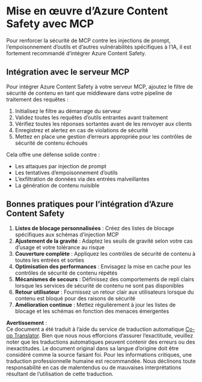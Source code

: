 <!--
CO_OP_TRANSLATOR_METADATA:
{
  "original_hash": "1b6c746d9e190deba4d8765267ffb94e",
  "translation_date": "2025-07-16T23:14:36+00:00",
  "source_file": "02-Security/azure-content-safety-implementation.md",
  "language_code": "fr"
}
-->
# Mise en œuvre d’Azure Content Safety avec MCP

Pour renforcer la sécurité de MCP contre les injections de prompt, l’empoisonnement d’outils et d’autres vulnérabilités spécifiques à l’IA, il est fortement recommandé d’intégrer Azure Content Safety.

## Intégration avec le serveur MCP

Pour intégrer Azure Content Safety à votre serveur MCP, ajoutez le filtre de sécurité de contenu en tant que middleware dans votre pipeline de traitement des requêtes :

1. Initialisez le filtre au démarrage du serveur  
2. Validez toutes les requêtes d’outils entrantes avant traitement  
3. Vérifiez toutes les réponses sortantes avant de les renvoyer aux clients  
4. Enregistrez et alertez en cas de violations de sécurité  
5. Mettez en place une gestion d’erreurs appropriée pour les contrôles de sécurité de contenu échoués  

Cela offre une défense solide contre :  
- Les attaques par injection de prompt  
- Les tentatives d’empoisonnement d’outils  
- L’exfiltration de données via des entrées malveillantes  
- La génération de contenu nuisible  

## Bonnes pratiques pour l’intégration d’Azure Content Safety

1. **Listes de blocage personnalisées** : Créez des listes de blocage spécifiques aux schémas d’injection MCP  
2. **Ajustement de la gravité** : Adaptez les seuils de gravité selon votre cas d’usage et votre tolérance au risque  
3. **Couverture complète** : Appliquez les contrôles de sécurité de contenu à toutes les entrées et sorties  
4. **Optimisation des performances** : Envisagez la mise en cache pour les contrôles de sécurité de contenu répétés  
5. **Mécanismes de secours** : Définissez des comportements de repli clairs lorsque les services de sécurité de contenu ne sont pas disponibles  
6. **Retour utilisateur** : Fournissez un retour clair aux utilisateurs lorsque du contenu est bloqué pour des raisons de sécurité  
7. **Amélioration continue** : Mettez régulièrement à jour les listes de blocage et les schémas en fonction des menaces émergentes

**Avertissement** :  
Ce document a été traduit à l’aide du service de traduction automatique [Co-op Translator](https://github.com/Azure/co-op-translator). Bien que nous nous efforcions d’assurer l’exactitude, veuillez noter que les traductions automatiques peuvent contenir des erreurs ou des inexactitudes. Le document original dans sa langue d’origine doit être considéré comme la source faisant foi. Pour les informations critiques, une traduction professionnelle humaine est recommandée. Nous déclinons toute responsabilité en cas de malentendus ou de mauvaises interprétations résultant de l’utilisation de cette traduction.